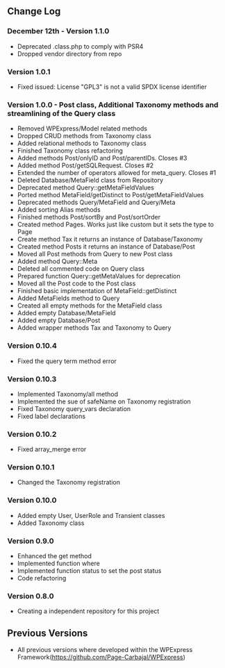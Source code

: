 ## Change Log


### December 12th - Version 1.1.0

- Deprecated .class.php to comply with PSR4
- Dropped vendor directory from repo


### Version 1.0.1 

- Fixed issued: License "GPL3" is not a valid SPDX license identifier


### Version 1.0.0 - Post class, Additional Taxonomy methods and streamlining of the Query class

- Removed WPExpress/Model related methods 
- Dropped CRUD methods from Taxonomy class
- Added relational methods to Taxonomy class
- Finished Taxonomy class refactoring
- Added methods Post/onlyID and Post/parentIDs. Closes #3
- Added method Post/getSQLRequest. Closes #2
- Extended the number of operators allowed for meta_query. Closes #1
- Deleted Database/MetaField class from Repository
- Deprecated method Query::getMetaFieldValues
- Ported method MetaField/getDistinct to Post/getMetaFieldValues
- Deprecated methods Query/MetaField and Query/Meta
- Added sorting Alias methods 
- Finished methods Post/sortBy and Post/sortOrder
- Created method Pages. Works just like custom but it sets the type to Page
- Create method Tax it returns an instance of Database/Taxonomy 
- Created method Posts it returns an instance of Database/Post
- Moved all Post methods from Query to new Post class
- Added method Query::Meta
- Deleted all commented code on Query class
- Prepared function Query::getMetaValues for deprecation
- Moved all the Post code to the Post class
- Finished basic implementation of MetaField::getDistinct 
- Added MetaFields method to Query
- Created all empty methods for the MetaField class  
- Added empty Database/MetaField
- Added empty Database/Post
- Added wrapper methods Tax and Taxonomy to Query


### Version 0.10.4

- Fixed the query term method error 


### Version 0.10.3

- Implemented Taxonomy/all method
- Implemented the sue of safeName on Taxonomy registration
- Fixed Taxonomy query_vars declaration
- Fixed label declarations


### Version 0.10.2

- Fixed array_merge error


### Version 0.10.1

- Changed the Taxonomy registration


### Version 0.10.0

- Added empty User, UserRole and Transient classes 
- Added Taxonomy class


### Version 0.9.0

- Enhanced the get method
- Implemented function where
- Implemented function status to set the post status
- Code refactoring


### Version 0.8.0 

- Creating a independent repository for this project


## Previous Versions

- All previous versions where developed within the WPExpress Framework(https://github.com/Page-Carbajal/WPExpress)